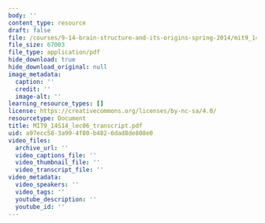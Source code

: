```yaml
---
body: ''
content_type: resource
draft: false
file: /courses/9-14-brain-structure-and-its-origins-spring-2014/mit9_14s14_lec06_transcript.pdf
file_size: 67003
file_type: application/pdf
hide_download: true
hide_download_original: null
image_metadata:
  caption: ''
  credit: ''
  image-alt: ''
learning_resource_types: []
license: https://creativecommons.org/licenses/by-nc-sa/4.0/
resourcetype: Document
title: MIT9_14S14_lec06_transcript.pdf
uid: a97ecc58-3a99-4f80-b482-6dad8de808e0
video_files:
  archive_url: ''
  video_captions_file: ''
  video_thumbnail_file: ''
  video_transcript_file: ''
video_metadata:
  video_speakers: ''
  video_tags: ''
  youtube_description: ''
  youtube_id: ''
---
```

